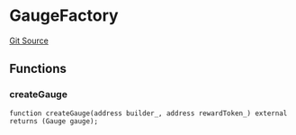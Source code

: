 # GaugeFactory

[Git Source](https://github.com/rsksmart/builder-incentives-sc/blob/5f35a21cd6c3981ceefbb9cb59cbab117642b659/src/gauge/GaugeFactory.sol)

## Functions

### createGauge

```solidity
function createGauge(address builder_, address rewardToken_) external returns (Gauge gauge);
```
